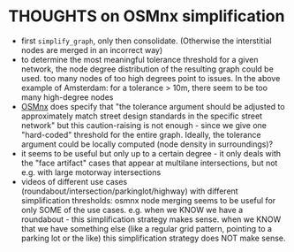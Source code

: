 # THOUGHTS on OSMnx simplification

* first `simplify_graph`, only then consolidate. (Otherwise the interstitial nodes are merged in an incorrect way)
* to determine the most meaningful tolerance threshold for a given network, the node degree distribution of the resulting graph could be used. too many nodes of too high degrees point to issues. In the above example of Amsterdam: for a tolerance > 10m, there seem to be too many high-degree nodes
* [OSMnx](https://osmnx.readthedocs.io/en/stable/user-reference.html#osmnx.simplification.consolidate_intersections) does specify that "the tolerance argument should be adjusted to approximately match street design standards in the specific street network" but this caution-raising is not enough - since we give one "hard-coded" threshold for the entire graph. Ideally, the tolerance argument could be locally computed (node density in surroundings)? 
* it seems to be useful but only up to a certain degree - it only deals with the "face artifact" cases that appear at multilane intersections, but not e.g. with large motorway intersections
* videos of different use cases (roundabout/intersection/parkinglot/highway) with different simplification thresholds: osmnx node merging seems to be useful for only SOME of the use cases. e.g. when we KNOW we have a roundabout - this simplification strategy makes sense. when we KNOW that we have something else (like a regular grid pattern, pointing to a parking lot or the like) this simplification strategy does NOT make sense.